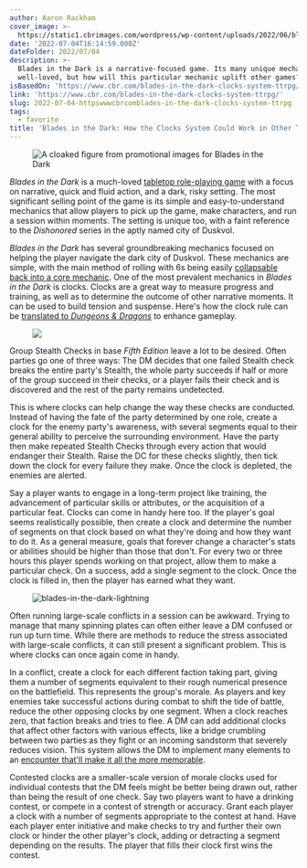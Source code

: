 ```yaml
---
author: Aaron Rackham
cover_image: >-
  https://static1.cbrimages.com/wordpress/wp-content/uploads/2022/06/blades-in-the-dark.jpg
date: '2022-07-04T16:14:59.000Z'
dateFolder: 2022/07/04
description: >-
  Blades in the Dark is a narrative-focused game. Its many unique mechanics are
  well-loved, but how will this particular mechanic uplift other games?
isBasedOn: 'https://www.cbr.com/blades-in-the-dark-clocks-system-ttrpg/'
link: 'https://www.cbr.com/blades-in-the-dark-clocks-system-ttrpg/'
slug: 2022-07-04-httpswwwcbrcomblades-in-the-dark-clocks-system-ttrpg
tags:
  - favorite
title: 'Blades in the Dark: How the Clocks System Could Work in Other TTRPGs'
---
```

<figure><picture> <source data-srcset="https://static1.cbrimages.com/wordpress/wp-content/uploads/2022/06/blades-in-the-dark.jpg?q=50&amp;fit=crop&amp;w=1140&amp;h=&amp;dpr=1.5" media="(min-width: 1024px)" srcset="https://static1.cbrimages.com/wordpress/wp-content/uploads/2022/06/blades-in-the-dark.jpg?q=50&amp;fit=crop&amp;w=1140&amp;h=&amp;dpr=1.5"/> <source data-srcset="https://static1.cbrimages.com/wordpress/wp-content/uploads/2022/06/blades-in-the-dark.jpg?q=50&amp;fit=crop&amp;w=943&amp;h=&amp;dpr=1.5" media="(min-width: 768px)" srcset="https://static1.cbrimages.com/wordpress/wp-content/uploads/2022/06/blades-in-the-dark.jpg?q=50&amp;fit=crop&amp;w=943&amp;h=&amp;dpr=1.5"/> <source data-srcset="https://static1.cbrimages.com/wordpress/wp-content/uploads/2022/06/blades-in-the-dark.jpg?q=50&amp;fit=crop&amp;w=767&amp;h=&amp;dpr=1.5" media="(min-width: 481px)" srcset="https://static1.cbrimages.com/wordpress/wp-content/uploads/2022/06/blades-in-the-dark.jpg?q=50&amp;fit=crop&amp;w=767&amp;h=&amp;dpr=1.5"/> <source data-srcset="https://static1.cbrimages.com/wordpress/wp-content/uploads/2022/06/blades-in-the-dark.jpg?q=50&amp;fit=crop&amp;w=480&amp;h=&amp;dpr=1.5" media="(min-width: 0px)" srcset="https://static1.cbrimages.com/wordpress/wp-content/uploads/2022/06/blades-in-the-dark.jpg?q=50&amp;fit=crop&amp;w=480&amp;h=&amp;dpr=1.5"/> <img alt="A cloaked figure from promotional images for Blades in the Dark" data-img-url="https://static1.cbrimages.com/wordpress/wp-content/uploads/2022/06/blades-in-the-dark.jpg" src="https://static1.cbrimages.com/wordpress/wp-content/uploads/2022/06/blades-in-the-dark.jpg"/> </picture></figure>
<p><em>Blades in the Dark</em> is a much-loved <a href="https://www.cbr.com/tag/tabletop/">tabletop role-playing game</a> with a focus on narrative, quick and fluid action, and a dark, risky setting. The most significant selling point of the game is its simple and easy-to-understand mechanics that allow players to pick up the game, make characters, and run a session within moments. The setting is unique too, with a faint reference to the <em>Dishonored</em> series in the aptly named city of Duskvol.</p>
<p><em>Blades in the Dark </em>has several groundbreaking mechanics focused on helping the player navigate the dark city of Duskvol. These mechanics are simple, with the main method of rolling with 6s being easily <a href="https://www.cbr.com/dnd-5e-house-rules-keep-game-moving/">collapsable back into a core mechanic</a>. One of the most prevalent mechanics in <em>Blades in the Dark</em> is clocks. Clocks are a great way to measure progress and training, as well as to determine the outcome of other narrative moments. It can be used to build tension and suspense. Here's how the clock rule can be <a href="https://www.cbr.com/star-wars-kotor-games-use-dungeons-and-dragon-rules/">translated to <em>Dungeons &amp; Dragons</em></a> to enhance gameplay.</p>
<figure><picture> <source data-srcset="https://static1.cbrimages.com/wordpress/wp-content/uploads/2022/01/blades-in-the-dark-ghost.jpg?q=50&amp;fit=crop&amp;w=825&amp;dpr=1.5" media="(min-width: 1024px)" srcset="https://static1.cbrimages.com/wordpress/wp-content/uploads/2022/01/blades-in-the-dark-ghost.jpg?q=50&amp;fit=crop&amp;w=825&amp;dpr=1.5"/> <source data-srcset="https://static1.cbrimages.com/wordpress/wp-content/uploads/2022/01/blades-in-the-dark-ghost.jpg?q=50&amp;fit=crop&amp;w=825&amp;dpr=1.5" media="(min-width: 768px)" srcset="https://static1.cbrimages.com/wordpress/wp-content/uploads/2022/01/blades-in-the-dark-ghost.jpg?q=50&amp;fit=crop&amp;w=825&amp;dpr=1.5"/> <source data-srcset="https://static1.cbrimages.com/wordpress/wp-content/uploads/2022/01/blades-in-the-dark-ghost.jpg?q=50&amp;fit=crop&amp;w=800&amp;dpr=1.5" media="(min-width: 481px)" srcset="https://static1.cbrimages.com/wordpress/wp-content/uploads/2022/01/blades-in-the-dark-ghost.jpg?q=50&amp;fit=crop&amp;w=800&amp;dpr=1.5"/> <source data-srcset="https://static1.cbrimages.com/wordpress/wp-content/uploads/2022/01/blades-in-the-dark-ghost.jpg?q=50&amp;fit=crop&amp;w=500&amp;dpr=1.5" media="(min-width: 0px)" srcset="https://static1.cbrimages.com/wordpress/wp-content/uploads/2022/01/blades-in-the-dark-ghost.jpg?q=50&amp;fit=crop&amp;w=500&amp;dpr=1.5"/> <img data-img-url="https://static1.cbrimages.com/wordpress/wp-content/uploads/2022/01/blades-in-the-dark-ghost.jpg" src="https://static1.cbrimages.com/wordpress/wp-content/uploads/2022/01/blades-in-the-dark-ghost.jpg"/> </picture></figure>
<p>Group Stealth Checks in base <em>Fifth Edition </em>leave a lot to be desired. Often parties go one of three ways: The DM decides that one failed Stealth check breaks the entire party's Stealth, the whole party succeeds if half or more of the group succeed in their checks, or a player fails their check and is discovered and the rest of the party remains undetected.</p>
<p>This is where clocks can help change the way these checks are conducted. Instead of having the fate of the party determined by one role, create a clock for the enemy party's awareness, with several segments equal to their general ability to perceive the surrounding environment. Have the party then make repeated Stealth Checks through every action that would endanger their Stealth. Raise the DC for these checks slightly, then tick down the clock for every failure they make. Once the clock is depleted, the enemies are alerted.</p>
<p>Say a player wants to engage in a long-term project like training, the advancement of particular skills or attributes, or the acquisition of a particular feat. Clocks can come in handy here too. If the player's goal seems realistically possible, then create a clock and determine the number of segments on that clock based on what they're doing and how they want to do it. As a general measure, goals that forever change a character's stats or abilities should be higher than those that don't. For every two or three hours this player spends working on that project, allow them to make a particular check. On a success, add a single segment to the clock. Once the clock is filled in, then the player has earned what they want.</p>
<figure><picture> <source data-srcset="https://static1.cbrimages.com/wordpress/wp-content/uploads/2022/06/blades-in-the-dark-lightning.jpg?q=50&amp;fit=crop&amp;w=825&amp;dpr=1.5" media="(min-width: 1024px)" srcset="https://static1.cbrimages.com/wordpress/wp-content/uploads/2022/06/blades-in-the-dark-lightning.jpg?q=50&amp;fit=crop&amp;w=825&amp;dpr=1.5"/> <source data-srcset="https://static1.cbrimages.com/wordpress/wp-content/uploads/2022/06/blades-in-the-dark-lightning.jpg?q=50&amp;fit=crop&amp;w=825&amp;dpr=1.5" media="(min-width: 768px)" srcset="https://static1.cbrimages.com/wordpress/wp-content/uploads/2022/06/blades-in-the-dark-lightning.jpg?q=50&amp;fit=crop&amp;w=825&amp;dpr=1.5"/> <source data-srcset="https://static1.cbrimages.com/wordpress/wp-content/uploads/2022/06/blades-in-the-dark-lightning.jpg?q=50&amp;fit=crop&amp;w=800&amp;dpr=1.5" media="(min-width: 481px)" srcset="https://static1.cbrimages.com/wordpress/wp-content/uploads/2022/06/blades-in-the-dark-lightning.jpg?q=50&amp;fit=crop&amp;w=800&amp;dpr=1.5"/> <source data-srcset="https://static1.cbrimages.com/wordpress/wp-content/uploads/2022/06/blades-in-the-dark-lightning.jpg?q=50&amp;fit=crop&amp;w=500&amp;dpr=1.5" media="(min-width: 0px)" srcset="https://static1.cbrimages.com/wordpress/wp-content/uploads/2022/06/blades-in-the-dark-lightning.jpg?q=50&amp;fit=crop&amp;w=500&amp;dpr=1.5"/> <img alt="blades-in-the-dark-lightning" data-img-url="https://static1.cbrimages.com/wordpress/wp-content/uploads/2022/06/blades-in-the-dark-lightning.jpg" src="https://static1.cbrimages.com/wordpress/wp-content/uploads/2022/06/blades-in-the-dark-lightning.jpg"/> </picture></figure>
<p>Often running large-scale conflicts in a session can be awkward. Trying to manage that many spinning plates can often either leave a DM confused or run up turn time. While there are methods to reduce the stress associated with large-scale conflicts, it can still present a significant problem. This is where clocks can once again come in handy.</p>
<p>In a conflict, create a clock for each different faction taking part, giving them a number of segments equivalent to their rough numerical presence on the battlefield. This represents the group's morale. As players and key enemies take successful actions during combat to shift the tide of battle, reduce the other opposing clocks by one segment. When a clock reaches zero, that faction breaks and tries to flee. A DM can add additional clocks that affect other factors with various effects, like a bridge crumbling between two parties as they fight or an incoming sandstorm that severely reduces vision. This system allows the DM to implement many elements to an <a href="https://www.cbr.com/dnd-5e-abyssal-boss-encounter/">encounter that'll make it all the more memorable</a>.</p>
<p>Contested clocks are a smaller-scale version of morale clocks used for individual contests that the DM feels might be better being drawn out, rather than being the result of one check. Say two players want to have a drinking contest, or compete in a contest of strength or accuracy. Grant each player a clock with a number of segments appropriate to the contest at hand. Have each player enter initiative and make checks to try and further their own clock or hinder the other player's clock, adding or detracting a segment depending on the results. The player that fills their clock first wins the contest.</p>
